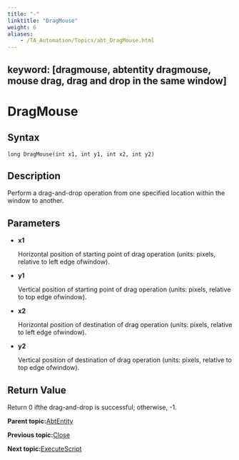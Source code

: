 ```yaml
--- 
title: "-"
linktitle: "DragMouse"
weight: 6
aliases: 
    - /TA_Automation/Topics/abt_DragMouse.html
---
```

keyword: [dragmouse, abtentity dragmouse, mouse drag, drag and drop in the same window]
---

# DragMouse

## Syntax

`long DragMouse(int x1, int y1, int x2, int y2)`

## Description

Perform a drag-and-drop operation from one specified location within the window to another.

## Parameters

-   **x1**

    Horizontal position of starting point of drag operation \(units: pixels, relative to left edge ofwindow\).

-   **y1**

    Vertical position of starting point of drag operation \(units: pixels, relative to top edge ofwindow\).

-   **x2**

    Horizontal position of destination of drag operation \(units: pixels, relative to left edge ofwindow\).

-   **y2**

    Vertical position of destination of drag operation \(units: pixels, relative to top edge ofwindow\).


## Return Value

Return 0 ifthe drag-and-drop is successful; otherwise, -1.

**Parent topic:**[AbtEntity](/TA_Automation/Topics/abt_AbtEntity.html)

**Previous topic:**[Close](/TA_Automation/Topics/abt_Close.html)

**Next topic:**[ExecuteScript](/TA_Automation/Topics/abt_Entity_executeScript.html)


